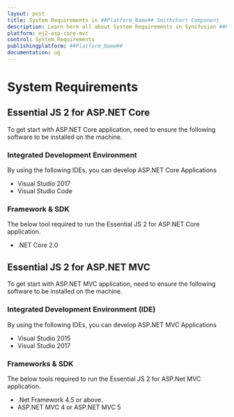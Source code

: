 ```yaml
---
layout: post
title: System Requirements in ##Platform_Name## Smithchart Component
description: Learn here all about System Requirements in Syncfusion ##Platform_Name## Smithchart component and more.
platform: ej2-asp-core-mvc
control: System Requirements
publishingplatform: ##Platform_Name##
documentation: ug
---
```


# System Requirements

## Essential JS 2 for ASP.NET Core

To get start with ASP.NET Core application, need to ensure the following software to be installed on the machine.

### Integrated Development Environment

By using the following IDEs, you can develop ASP.NET Core Applications

* Visual Studio 2017
* Visual Studio Code

### Framework & SDK

The below tool required to run the Essential JS 2 for ASP.NET Core application.

* .NET Core 2.0

## Essential JS 2 for ASP.NET MVC

To get start with ASP.NET MVC application, need to ensure the following software to be installed on the machine.

### Integrated Development Environment (IDE)

By using the following IDEs, you can develop ASP.NET MVC Applications

* Visual Studio 2015
* Visual Studio 2017

### Frameworks & SDK

The below tools required to run the Essential JS 2 for ASP.Net MVC application.

* .Net Framework 4.5 or above.
* ASP.NET MVC 4 or ASP.NET MVC 5